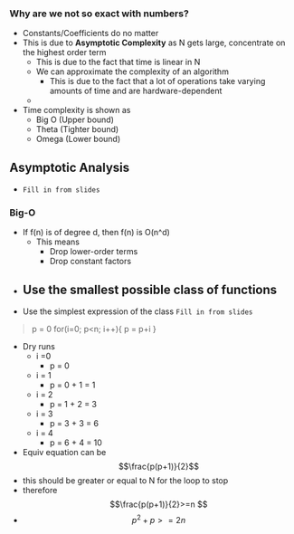 ### Why are we not so exact with numbers?
- Constants/Coefficients do no matter
- This is due to **Asymptotic Complexity** as N gets large, concentrate on the highest order term
	- This is due to the fact that time is linear in N
	- We can approximate the complexity of an algorithm
		- This is due to the fact that a lot of operations take varying amounts of time and are hardware-dependent
	- 
- Time complexity is shown as 
	- Big O (Upper bound)
	- Theta (Tighter bound)
	- Omega (Lower bound)


## Asymptotic Analysis
- `Fill in from slides`


### Big-O
- If f(n) is of degree d, then f(n) is O(n^d)
	- This means
		- Drop lower-order terms
		- Drop constant factors
- Use the smallest possible class of functions
	- 
- Use the simplest expression of the class
`Fill in from slides`


> p = 0
> for(i=0; p<n; i++){
>    p = p+i
> }

- Dry runs
	- i =0
		- p = 0
	- i = 1
		- p = 0 + 1 = 1
	- i = 2
		- p = 1 + 2 = 3
	- i = 3
		- p = 3 + 3 = 6
	- i = 4 
		- p = 6 + 4 = 10
- Equiv equation can be $$\frac{p(p+1)}{2}$$ 
- this should be greater or equal to N for the loop to stop
- therefore $$\frac{p(p+1)}{2}>=n $$
- $$p^{2}+ p >= 2n$$
